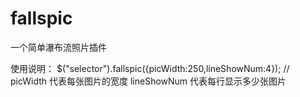 # fallspic
一个简单瀑布流照片插件

使用说明：
$("selector").fallspic({picWidth:250,lineShowNum:4}); // picWidth 代表每张图片的宽度  lineShowNum 代表每行显示多少张图片
